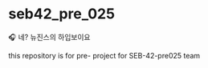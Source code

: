 # seb42_pre_025
:headphones: 네? 뉴진스의 하입보이요

this repository is for pre- project for SEB-42-pre025 team

